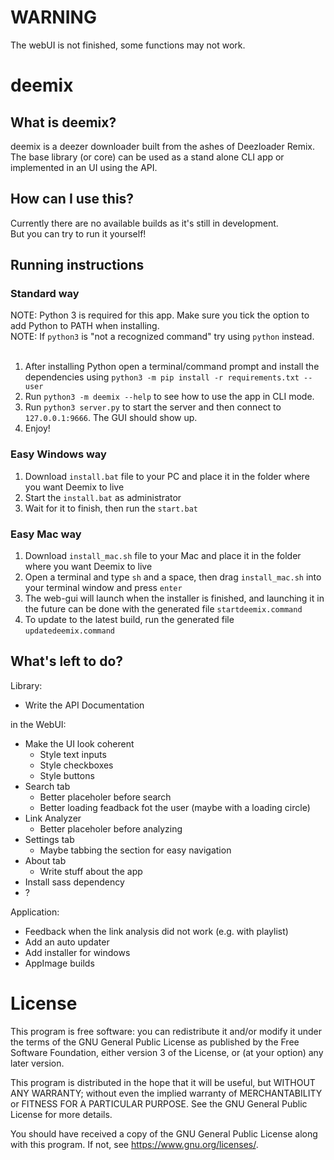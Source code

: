 # WARNING
The webUI is not finished, some functions may not work.

# deemix
## What is deemix?
deemix is a deezer downloader built from the ashes of Deezloader Remix. The base library (or core) can be used as a stand alone CLI app or implemented in an UI using the API.

## How can I use this?
Currently there are no available builds as it's still in development.<br>
But you can try to run it yourself!<br>

## Running instructions
### Standard way
NOTE: Python 3 is required for this app. Make sure you tick the option to add Python to PATH when installing.<br>
NOTE: If `python3` is "not a recognized command" try using `python` instead.<br>
<br>
1. After installing Python open a terminal/command prompt and install the dependencies using `python3 -m pip install -r requirements.txt --user`<br>
2. Run `python3 -m deemix --help` to see how to use the app in CLI mode.<br>
3. Run `python3 server.py` to start the server and then connect to `127.0.0.1:9666`. The GUI should show up.<br>
4. Enjoy!<br>

### Easy Windows way
1. Download `install.bat` file to your PC and place it in the folder where you want Deemix to live<br>
2. Start the `install.bat` as administrator<br>
3. Wait for it to finish, then run the `start.bat`<br>

### Easy Mac way
1. Download `install_mac.sh` file to your Mac and place it in the folder where you want Deemix to live<br>
2. Open a terminal and type `sh` and a space, then drag `install_mac.sh` into your terminal window and press `enter`<br>
3. The web-gui will launch when the installer is finished, and launching it in the future can be done with the generated file `startdeemix.command`<br>
4. To update to the latest build, run the generated file `updatedeemix.command`<br>

## What's left to do?
Library:
- Write the API Documentation

in the WebUI:
- Make the UI look coherent
  - Style text inputs
  - Style checkboxes
  - Style buttons
- Search tab
	- Better placeholer before search
	- Better loading feadback fot the user (maybe with a loading circle)
- Link Analyzer
	- Better placeholer before analyzing
- Settings tab
	- Maybe tabbing the section for easy navigation
- About tab
	- Write stuff about the app
- Install sass dependency
- ?

Application:
- Feedback when the link analysis did not work (e.g. with playlist)
- Add an auto updater
- Add installer for windows
- AppImage builds

# License
This program is free software: you can redistribute it and/or modify
it under the terms of the GNU General Public License as published by
the Free Software Foundation, either version 3 of the License, or
(at your option) any later version.

This program is distributed in the hope that it will be useful,
but WITHOUT ANY WARRANTY; without even the implied warranty of
MERCHANTABILITY or FITNESS FOR A PARTICULAR PURPOSE.  See the
GNU General Public License for more details.

You should have received a copy of the GNU General Public License
along with this program.  If not, see <https://www.gnu.org/licenses/>.
